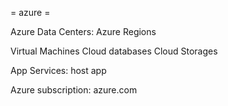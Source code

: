 = azure =

Azure Data Centers: Azure Regions

Virtual Machines
Cloud databases
Cloud Storages


App Services: host app

Azure subscription: azure.com
